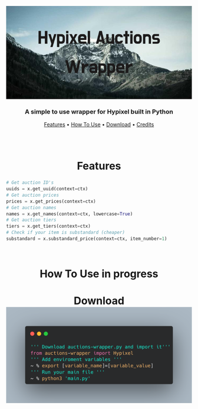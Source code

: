 <h3 align="center">
  <br>
  <a href="https://github.com/Ongenix/Hypixel-Auctions-Wrapper"><img src="https://github.com/Ongenix/Hypixel-Auctions-Wrapper/blob/main/Hypixel_Auctions_Wrapper.png?raw=true" alt="hypixel auctions wrapper"></a>
  <br>
  <br>
  A simple to use wrapper for Hypixel built in Python
  <br>
</h3>

<p align="center">
  <a href="#features">Features</a> •
  <a href="#how-to-use">How To Use</a> •
  <a href="#download">Download</a> •
  <a href="#credits">Credits</a>
</p>

<br><br>

<h1 align="center" id="features">
  Features
</h1>

```python
# Get auction ID's
uuids = x.get_uuid(context=ctx)
# Get auction prices
prices = x.get_prices(context=ctx)
# Get auction names
names = x.get_names(context=ctx, lowercase=True)
# Get auction tiers
tiers = x.get_tiers(context=ctx)
# Check if your item is substandard (cheaper)
substandard = x.substandard_price(context=ctx, item_number=1)
```

<br>

<h1 align="center" id="how-to-use">
  How To Use
  in progress
</h1>

<h1 align="center" id="download">
  Download
  <img src="https://github.com/Ongenix/Hypixel-Auctions-Wrapper/blob/main/download-tutorial.png?raw=true">
</h1>



